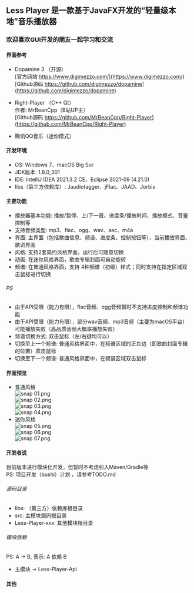 ## Less Player 是一款基于JavaFX开发的“轻量级本地”音乐播放器
### 欢迎喜欢GUI开发的朋友一起学习和交流

#### 界面参考
* Dopamine 3 （开源）  
   [官方网站 https://www.digimezzo.com/](https://www.digimezzo.com/)  
   [Github源码 https://github.com/digimezzo/dopamine](https://github.com/digimezzo/dopamine)  
   
* Right-Player （C++ Qt）  
   作者: MrBeanCpp（B站UP主）  
   [Github源码 https://github.com/MrBeanCpp/Right-Player](https://github.com/MrBeanCpp/Right-Player)
* 腾讯QQ音乐（迷你模式）

#### 开发环境
* OS: Windows 7、macOS Big Sur
* JDK版本: 1.8.0_301
* IDE: IntelliJ IDEA 2021.3.2 CE、Eclipse 2021-09 (4.21.0)
* libs（第三方依赖库）: Jaudiotagger、jFlac、JAAD、Jorbis

#### 主要功能
* 播放器基本功能: 播放/暂停、上/下一首、进度条/播放时间、播放模式、音量控制等
* 支持音频类型: mp3、flac、ogg、wav、aac、m4a
* 界面: 主界面（包括歌曲信息、频谱、进度条、控制按钮等）、当前播放界面、歌词界面
* 风格: 支持2套简约风格界面，运行后可随意切换
* 动画: 在迷你风格界面，歌曲专辑封面可自动旋转
* 频谱: 在普通风格界面，支持 4种频谱（初级）样式；同时支持在指定区域双击鼠标进行切换

###### PS
* 由于API受限（能力有限），flac音频、ogg音频暂时不支持进度控制和频谱功能
* 由于API受限（能力有限），部分wav音频、mp3音频（主要为macOS平台）可能播放失败（高品质音频大概率播放失败）
* 频谱切换方式: 双击鼠标（左/右键均可以）
* 切换至上一个频谱: 普通风格界面中，在频谱区域的正左边（即歌曲封面专辑的位置）双击鼠标
* 切换至下一个频谱: 普通风格界面中，在频谱区域双击鼠标

#### 界面预览  
* 普通风格  
![snap 01.png](https://github.com/GeekLee2012/Less-Player/blob/main/snapshot/snap%2001.png)  
![snap 02.png](https://github.com/GeekLee2012/Less-Player/blob/main/snapshot/snap%2002.png)   
![snap 03.png](https://github.com/GeekLee2012/Less-Player/blob/main/snapshot/snap%2003.png)  
![snap 04.png](https://github.com/GeekLee2012/Less-Player/blob/main/snapshot/snap%2004.png)  
* 迷你风格  
![snap 05.png](https://github.com/GeekLee2012/Less-Player/blob/main/snapshot/snap%2005.png)  
![snap 06.png](https://github.com/GeekLee2012/Less-Player/blob/main/snapshot/snap%2006.png)  
![snap 07.png](https://github.com/GeekLee2012/Less-Player/blob/main/snapshot/snap%2007.png)  

#### 开发者说
目前版本进行模块化开发，但暂时不考虑引入Maven/Gradle等  
PS: 项目开发（bushi）计划 ，请参考TODO.md

###### 源码目录
* libs: （第三方）依赖库根目录
* src: 主模块源码根目录
* Less-Player-xxx: 其他模块根目录

###### 模块依赖
PS: A -> B, 表示: A 依赖 B
* 主模块 -> Less-Player-Api

#### 其他
